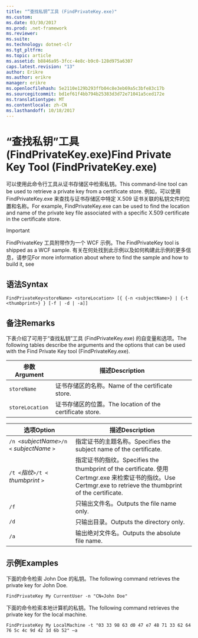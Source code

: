```yaml
---
title: "“查找私钥”工具 (FindPrivateKey.exe)"
ms.custom: 
ms.date: 03/30/2017
ms.prod: .net-framework
ms.reviewer: 
ms.suite: 
ms.technology: dotnet-clr
ms.tgt_pltfrm: 
ms.topic: article
ms.assetid: b8846a95-3fcc-4e8c-b9c0-128d975a6307
caps.latest.revision: "13"
author: Erikre
ms.author: erikre
manager: erikre
ms.openlocfilehash: 5e2110e129b293ffb04c8e3eb69a5c3bfe83c17b
ms.sourcegitcommit: bd1ef61f4bb794b25383d3d72e71041a5ced172e
ms.translationtype: MT
ms.contentlocale: zh-CN
ms.lasthandoff: 10/18/2017
---
```

# <a name="find-private-key-tool-findprivatekeyexe"></a><span data-ttu-id="3550f-102">“查找私钥”工具 (FindPrivateKey.exe)</span><span class="sxs-lookup"><span data-stu-id="3550f-102">Find Private Key Tool (FindPrivateKey.exe)</span></span>
<span data-ttu-id="3550f-103">可以使用此命令行工具从证书存储区中检索私钥。</span><span class="sxs-lookup"><span data-stu-id="3550f-103">This command-line tool can be used to retrieve a private key from a certificate store.</span></span> <span data-ttu-id="3550f-104">例如，可以使用 FindPrivateKey.exe 来查找与证书存储区中特定 X.509 证书关联的私钥文件的位置和名称。</span><span class="sxs-lookup"><span data-stu-id="3550f-104">For example, FindPrivateKey.exe can be used to find the location and name of the private key file associated with a specific X.509 certificate in the certificate store.</span></span>  
  
> [!IMPORTANT]
>  <span data-ttu-id="3550f-105">FindPrivateKey 工具附带作为一个 WCF 示例。</span><span class="sxs-lookup"><span data-stu-id="3550f-105">The FindPrivateKey tool is shipped as a WCF sample.</span></span> <span data-ttu-id="3550f-106">有关在何处找到此示例以及如何构建此示例的更多信息，请参见</span><span class="sxs-lookup"><span data-stu-id="3550f-106">For more information about where to find the sample and how to build it, see</span></span>  
  
## <a name="syntax"></a><span data-ttu-id="3550f-107">语法</span><span class="sxs-lookup"><span data-stu-id="3550f-107">Syntax</span></span>  
  
```  
FindPrivateKey<storeName> <storeLocation> [{ {-n <subjectName>} | {-t <thumbprint>} } [-f | -d | -a]]  
```  
  
## <a name="remarks"></a><span data-ttu-id="3550f-108">备注</span><span class="sxs-lookup"><span data-stu-id="3550f-108">Remarks</span></span>  
 <span data-ttu-id="3550f-109">下表介绍了可用于“查找私钥”工具 (FindPrivateKey.exe) 的自变量和选项。</span><span class="sxs-lookup"><span data-stu-id="3550f-109">The following tables describe the arguments and the options that can be used with the Find Private Key tool (FindPrivateKey.exe).</span></span>  
  
|<span data-ttu-id="3550f-110">参数</span><span class="sxs-lookup"><span data-stu-id="3550f-110">Argument</span></span>|<span data-ttu-id="3550f-111">描述</span><span class="sxs-lookup"><span data-stu-id="3550f-111">Description</span></span>|  
|--------------|-----------------|  
|`storeName`|<span data-ttu-id="3550f-112">证书存储区的名称。</span><span class="sxs-lookup"><span data-stu-id="3550f-112">Name of the certificate store.</span></span>|  
|`storeLocation`|<span data-ttu-id="3550f-113">证书存储区的位置。</span><span class="sxs-lookup"><span data-stu-id="3550f-113">The location of the certificate store.</span></span>|  
  
|<span data-ttu-id="3550f-114">选项</span><span class="sxs-lookup"><span data-stu-id="3550f-114">Option</span></span>|<span data-ttu-id="3550f-115">描述</span><span class="sxs-lookup"><span data-stu-id="3550f-115">Description</span></span>|  
|------------|-----------------|  
|<span data-ttu-id="3550f-116">`/n <`*subjectName*`>`</span><span class="sxs-lookup"><span data-stu-id="3550f-116">`/n <` *subjectName* `>`</span></span>|<span data-ttu-id="3550f-117">指定证书的主题名称。</span><span class="sxs-lookup"><span data-stu-id="3550f-117">Specifies the subject name of the certificate.</span></span>|  
|<span data-ttu-id="3550f-118">`/t <`*指纹*`>`</span><span class="sxs-lookup"><span data-stu-id="3550f-118">`/t <` *thumbprint* `>`</span></span>|<span data-ttu-id="3550f-119">指定证书的指纹。</span><span class="sxs-lookup"><span data-stu-id="3550f-119">Specifies the thumbprint of the certificate.</span></span> <span data-ttu-id="3550f-120">使用 Certmgr.exe 来检索证书的指纹。</span><span class="sxs-lookup"><span data-stu-id="3550f-120">Use Certmgr.exe to retrieve the thumbprint of the certificate.</span></span>|  
|`/f`|<span data-ttu-id="3550f-121">只输出文件名。</span><span class="sxs-lookup"><span data-stu-id="3550f-121">Outputs the file name only.</span></span>|  
|`/d`|<span data-ttu-id="3550f-122">只输出目录。</span><span class="sxs-lookup"><span data-stu-id="3550f-122">Outputs the directory only.</span></span>|  
|`/a`|<span data-ttu-id="3550f-123">输出绝对文件名。</span><span class="sxs-lookup"><span data-stu-id="3550f-123">Outputs the absolute file name.</span></span>|  
  
## <a name="examples"></a><span data-ttu-id="3550f-124">示例</span><span class="sxs-lookup"><span data-stu-id="3550f-124">Examples</span></span>  
 <span data-ttu-id="3550f-125">下面的命令检索 John Doe 的私钥。</span><span class="sxs-lookup"><span data-stu-id="3550f-125">The following command retrieves the private key for John Doe.</span></span>  
  
```  
FindPrivateKey My CurrentUser -n "CN=John Doe"  
```  
  
 <span data-ttu-id="3550f-126">下面的命令检索本地计算机的私钥。</span><span class="sxs-lookup"><span data-stu-id="3550f-126">The following command retrieves the private key for the local machine.</span></span>  
  
```  
FindPrivateKey My LocalMachine -t "03 33 98 63 d0 47 e7 48 71 33 62 64 76 5c 4c 9d 42 1d 6b 52" –a  
```
